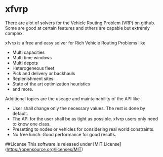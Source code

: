 xfvrp
======

There are alot of solvers for the Vehicle Routing Problem (VRP) on github. Some are good at certain features and others are capable but extremly complex.

xfvrp is a free and easy solver for Rich Vehicle Routing Problems like
- Multi capacities
- Multi time windows
- Multi depots
- Heterogeneous fleet
- Pick and delivery or backhauls
- Replenishment sites
- State of the art optimization heuristics
- and more.
 
Additional topics are the useage and maintainability of the API like
- User shall change only the necessary values. The rest is done by default.
- The API for the user shall be as tight as possible. xfvrp users only need to know one class.
- Presetting to nodes or vehicles for considering real world constraints.
- No free lunch: Good performance for good results.

##License
This software is released under [MIT License] (https://opensource.org/licenses/MIT)
